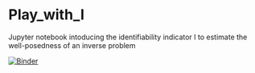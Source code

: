 # Play_with_I
Jupyter notebook intoducing the identifiability indicator I to estimate the well-posedness of an inverse problem

[![Binder](https://mybinder.org/badge_logo.svg)](https://mybinder.org/v2/gh/simonBreumier/Play_with_I/master?filepath=Playing%20with%20I.ipynb)
